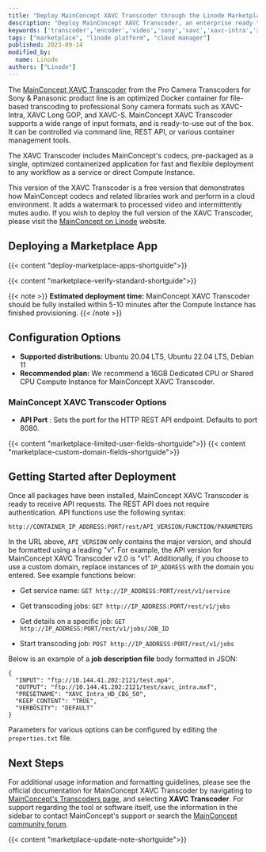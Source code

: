 ```yaml
---
title: "Deploy MainConcept XAVC Transcoder through the Linode Marketplace"
description: "Deploy MainConcept XAVC Transcoder, an enterprise ready tool to create Sony XAVC camera formats on a Linode Compute Instance."
keywords: ['transcoder','encoder','video','sony','xavc','xavc-intra','xavc long gop','xavc-s','rest api']
tags: ["marketplace", "linode platform", "cloud manager"]
published: 2023-09-14
modified_by:
  name: Linode
authors: ["Linode"]
---
```


The [MainConcept XAVC Transcoder](https://www.mainconcept.com/transcoders) from the Pro Camera Transcoders for Sony & Panasonic product line is an optimized Docker container for file-based transcoding to professional Sony camera formats such as XAVC-Intra, XAVC Long GOP, and XAVC-S. MainConcept XAVC Transcoder supports a wide range of input formats, and is ready-to-use out of the box. It can be controlled via command line, REST API, or various container management tools.

The XAVC Transcoder includes MainConcept's codecs, pre-packaged as a single, optimized containerized application for fast and flexible deployment to any workflow as a service or direct Compute Instance.

This version of the XAVC Transcoder is a free version that demonstrates how MainConcept codecs and related libraries work and perform in a cloud environment. It adds a watermark to processed video and intermittently mutes audio. If you wish to deploy the full version of the XAVC Transcoder, please visit the [MainConcept on Linode](https://www.mainconcept.com/akamai-linode) website.

## Deploying a Marketplace App

{{< content "deploy-marketplace-apps-shortguide">}}

{{< content "marketplace-verify-standard-shortguide">}}

{{< note >}}
**Estimated deployment time:** MainConcept XAVC Transcoder should be fully installed within 5-10 minutes after the Compute Instance has finished provisioning.
{{< /note >}}

## Configuration Options

- **Supported distributions:** Ubuntu 20.04 LTS, Ubuntu 22.04 LTS, Debian 11
- **Recommended plan:** We recommend a 16GB Dedicated CPU or Shared CPU Compute Instance for MainConcept XAVC Transcoder.

### MainConcept XAVC Transcoder Options

- **API Port** : Sets the port for the HTTP REST API endpoint. Defaults to port 8080.

{{< content "marketplace-limited-user-fields-shortguide">}}
{{< content "marketplace-custom-domain-fields-shortguide">}}

## Getting Started after Deployment

Once all packages have been installed, MainConcept XAVC Transcoder is ready to receive API requests. The REST API does not require authentication. API functions use the following syntax:

```command
http://CONTAINER_IP_ADDRESS:PORT/rest/API_VERSION/FUNCTION/PARAMETERS
```

In the URL above, `API_VERSION` only contains the major version, and should be formatted using a leading "v". For example, the API version for MainConcept XAVC Transcoder v2.0 is "v1". Additionally, if you choose to use a custom domain, replace instances of `IP_ADDRESS` with the domain you entered. See example functions below:

- Get service name: `GET http://IP_ADDRESS:PORT/rest/v1/service`

- Get transcoding jobs: `GET http://IP_ADDRESS:PORT/rest/v1/jobs`

- Get details on a specific job: `GET http://IP_ADDRESS:PORT/rest/v1/jobs/JOB_ID`

- Start transcoding job: `POST http://IP_ADDRESS:PORT/rest/v1/jobs`

Below is an example of a **job description file** body formatted in JSON:

```file
{
  "INPUT": "ftp://10.144.41.202:2121/test.mp4",
  "OUTPUT": "ftp://10.144.41.202:2121/test/xavc_intra.mxf",
  "PRESETNAME": "XAVC_Intra_HD_CBG_50",
  "KEEP_CONTENT": "TRUE",
  "VERBOSITY": "DEFAULT"
}
```

Parameters for various options can be configured by editing the `properties.txt` file.

## Next Steps

For additional usage information and formatting guidelines, please see the official documentation for MainConcept XAVC Transcoder by navigating to [MainConcept's Transcoders page](https://www.mainconcept.com/transcoders), and selecting **XAVC Transcoder**. For support regarding the tool or software itself, use the information in the sidebar to contact MainConcept's support or search the [MainConcept community forum](https://forum.mainconcept.com/).

{{< content "marketplace-update-note-shortguide">}}